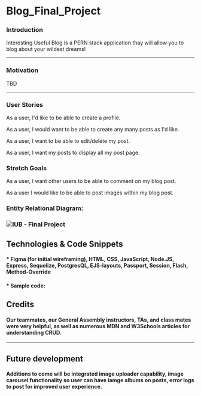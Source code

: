 # Blog_Final_Project

### Introduction
Interesting Useful Blog is a PERN stack application thay will allow you to blog about your wildest dreams!

---
### Motivation
 TBD

---
### User Stories 

As a user, I'd like to be able to create a profile.

As a user, I would want to be able to create any many posts as I'd like.

As a user, I want to be able to edit/delete my post.

As a user, I want my posts to display all my post page.

### Stretch Goals

As a user, I want other users to be able to comment on my blog post.

As a user I would like to be able to post images within my blog post.

### Entity Relational Diagram:
### ![IUB - Final Project](https://user-images.githubusercontent.com/71733757/102519824-d9734d00-4047-11eb-93ac-c277585256b6.png)


## Technologies & Code Snippets
#### * Figma (for initial wireframing), HTML, CSS, JavaScript, Node.JS, Express, Sequelize, PostgresQL, EJS-layouts, Passport, Session, Flash, Method-Override
#### * Sample code:
#### 


## Credits
#### Our teammates, our General Assembly instructors, TAs, and class mates were very helpful, as well as numerous MDN and W3Schools articles for understanding CRUD. 

---

## Future development
#### Additions to come will be integrated image uploader capability, image carousel functionality so user can have iamge albums on posts, error logs to post for improved user experience.
